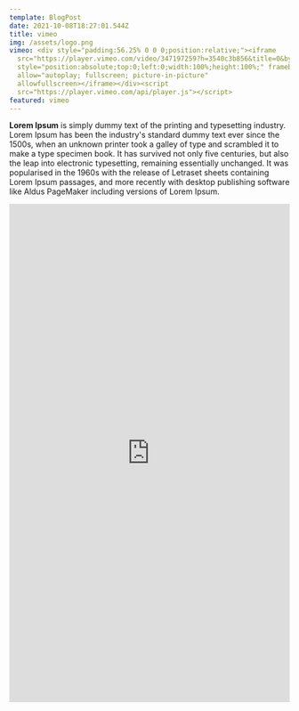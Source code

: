 ```yaml
---
template: BlogPost
date: 2021-10-08T18:27:01.544Z
title: vimeo
img: /assets/logo.png
vimeo: <div style="padding:56.25% 0 0 0;position:relative;"><iframe
  src="https://player.vimeo.com/video/347197259?h=3540c3b856&title=0&byline=0&portrait=0"
  style="position:absolute;top:0;left:0;width:100%;height:100%;" frameborder="0"
  allow="autoplay; fullscreen; picture-in-picture"
  allowfullscreen></iframe></div><script
  src="https://player.vimeo.com/api/player.js"></script>
featured: vimeo
---
```

**Lorem Ipsum** is simply dummy text of the printing and typesetting industry. Lorem Ipsum has been the industry's standard dummy text ever since the 1500s, when an unknown printer took a galley of type and scrambled it to make a type specimen book. It has survived not only five centuries, but also the leap into electronic typesetting, remaining essentially unchanged. It was popularised in the 1960s with the release of Letraset sheets containing Lorem Ipsum passages, and more recently with desktop publishing software like Aldus PageMaker including versions of Lorem Ipsum.

<div style="padding:177.78% 0 0 0;position:relative;"><iframe src="https://player.vimeo.com/video/498082087?h=cbc63f66f6&title=0&byline=0&portrait=0" style="position:absolute;top:0;left:0;width:100%;height:100%;" frameborder="0" allow="autoplay; fullscreen; picture-in-picture" allowfullscreen></iframe></div><script src="https://player.vimeo.com/api/player.js"></script>